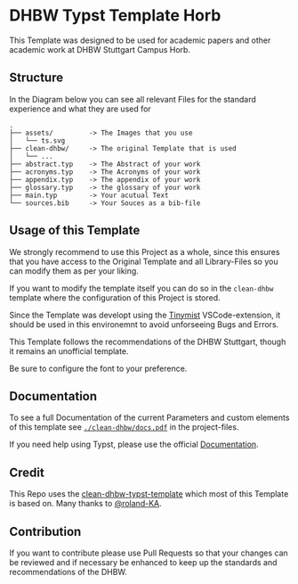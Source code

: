 # DHBW Typst Template Horb
This Template was designed to be used for academic papers and other academic work at DHBW Stuttgart Campus Horb.

## Structure
In the Diagram below you can see all relevant Files for the standard experience and what they are used for

```
.
├── assets/         -> The Images that you use
│   └── ts.svg
├── clean-dhbw/     -> The original Template that is used
│   └── ...
├── abstract.typ    -> The Abstract of your work
├── acronyms.typ    -> The Acronyms of your work
├── appendix.typ    -> The appendix of your work
├── glossary.typ    -> the glossary of your work
├── main.typ        -> Your acutual Text
└── sources.bib     -> Your Souces as a bib-file
```
## Usage of this Template
We strongly recommend to use this Project as a whole, since this ensures that you have access to the Original Template and all Library-Files so you can modify them as per your liking.

If you want to modify the template itself you can do so in the `clean-dhbw` template where the configuration of this Project is stored.

Since the Template was developt using the [Tinymist](https://github.com/Myriad-Dreamin/tinymist) VSCode-extension, it should be used in this environemnt to avoid unforseeing Bugs and Errors.

This Template follows the recommendations of the DHBW Stuttgart, though it remains an unofficial template.

Be sure to configure the font to your preference.
## Documentation

To see a full Documentation of the current Parameters and custom elements of this template see [`./clean-dhbw/docs.pdf`](./clean-dhbw/docs/docs.pdf) in the project-files.

If you need help using Typst, please use the official [Documentation](https://typst.app/docs/).
## Credit
This Repo uses the [clean-dhbw-typst-template](https://github.com/roland-KA/clean-dhbw-typst-template)
which most of this Template is based on. Many thanks to [@roland-KA](https://github.com/roland-KA).

## Contribution
If you want to contribute please use Pull Requests so that your changes can be reviewed and if necessary be enhanced to keep up the standards and recommendations of the DHBW.

